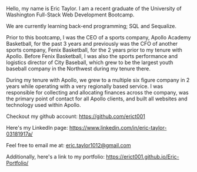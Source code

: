 Hello, my name is Eric Taylor. I am a recent graduate of the University of Washington Full-Stack Web Development Bootcamp.

We are currently learning back-end programming; SQL and Sequalize. 

Prior to this bootcamp, I was the CEO of a sports company, Apollo Academy Basketball, for the past 3 years and previously was the CFO of another sports company, Fenix Basketball, for the 2 years prior to my tenure with Apollo. Before Fenix Basketball, I was also the sports performance and logistics director of City Baseball, which grew to be the largest youth baseball company in the Northwest during my tenure there. 

During my tenure with Apollo, we grew to a multiple six figure company in 2 years while operating with a very regionally based service. I was responsible for collecting and allocating finances across the company, was the primary point of contact for all Apollo clients, and built all websites and technology used within Apollo.  

Checkout my github account: https://github.com/erict001

Here's my LinkedIn page: https://www.linkedin.com/in/eric-taylor-03181917a/

Feel free to email me at: eric.taylor1012@gmail.com

Additionally, here's a link to my portfolio: https://erict001.github.io/Eric-Portfolio/
